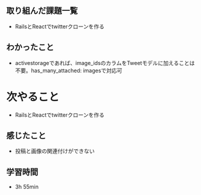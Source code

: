 ## 取り組んだ課題一覧
- RailsとReactでtwitterクローンを作る
## わかったこと
- activestorageであれば、image_idsのカラムをTweetモデルに加えることは不要。has_many_attached: imagesで対応可
# 次やること
- RailsとReactでtwitterクローンを作る
## 感じたこと
- 投稿と画像の関連付けができない
## 学習時間
- 3h 55min